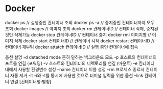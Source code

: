 # Docker

docker ps // 실행중인 컨테이너 조회 
docker ps -a // 중지중인 컨테이너까지 모두 조회 
docker images // 이미지 조회 
docker rm 컨테이너ID // 컨테이너 삭제, 중지된 것만 삭제가능
docker stop 컨테이너ID // 컨테이너 중지 
docker rmi 이미지명 // 이미지 삭제 
docker start 컨테이너ID // 컨테이너 시작 
docker restart 컨테이너ID // 컨테이너 재부팅 
docker attatch 컨테이너ID // 실행 중인 컨테이너에 접속


옵션     설명
-d      detached mode 흔히 말하는 백그라운드 모드
-p      호스트와 컨테이너의 포트를 연결 (포워딩)
-v      호스트와 컨테이너의 디렉토리를 연결 (마운트)
-e      컨테이너 내에서 사용할 환경변수 설정
–name   컨테이너 이름 설정
–rm     프로세스 종료시 컨테이너 자동 제거
-it      -i와 -t를 동시에 사용한 것으로 터미널 입력을 위한 옵션
–link   컨테이너 연결 [컨테이너명:별칭]
